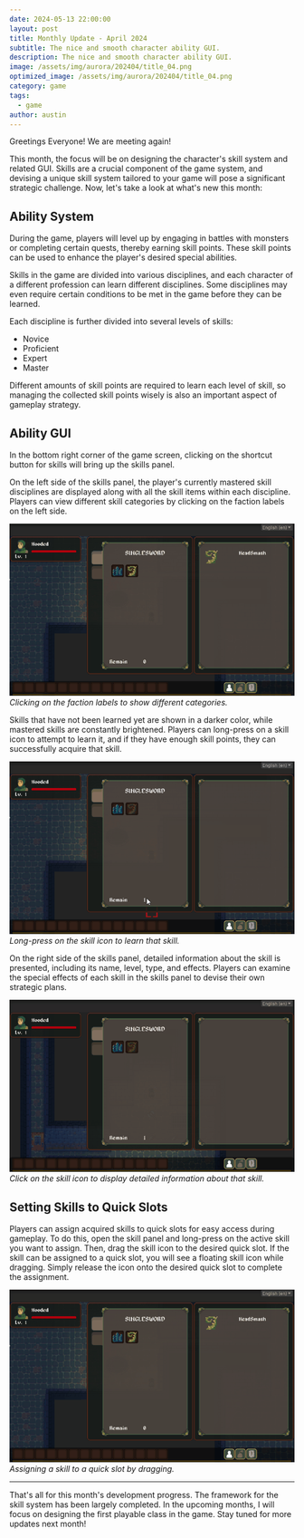 ```yaml
---
date: 2024-05-13 22:00:00
layout: post
title: Monthly Update - April 2024
subtitle: The nice and smooth character ability GUI.
description: The nice and smooth character ability GUI.
image: /assets/img/aurora/202404/title_04.png
optimized_image: /assets/img/aurora/202404/title_04.png
category: game
tags:
  - game
author: austin
---
```


Greetings Everyone!  We are meeting again!

This month, the focus will be on designing the character's skill system and related GUI. Skills are a crucial component of the game system, and devising a unique skill system tailored to your game will pose a significant strategic challenge. Now, let's take a look at what's new this month:

## Ability System

During the game, players will level up by engaging in battles with monsters or completing certain quests, thereby earning skill points. These skill points can be used to enhance the player's desired special abilities.

Skills in the game are divided into various disciplines, and each character of a different profession can learn different disciplines. Some disciplines may even require certain conditions to be met in the game before they can be learned.

Each discipline is further divided into several levels of skills:

- Novice
- Proficient
- Expert
- Master

Different amounts of skill points are required to learn each level of skill, so managing the collected skill points wisely is also an important aspect of gameplay strategy.

## Ability GUI

In the bottom right corner of the game screen, clicking on the shortcut button for skills will bring up the skills panel. 

On the left side of the skills panel, the player's currently mastered skill disciplines are displayed along with all the skill items within each discipline. Players can view different skill categories by clicking on the faction labels on the left side. 

![ability_category_tab](../assets/img/aurora/202404/ability_category_tab.gif)
*Clicking on the faction labels to show different categories.*

Skills that have not been learned yet are shown in a darker color, while mastered skills are constantly brightened. Players can long-press on a skill icon to attempt to learn it, and if they have enough skill points, they can successfully acquire that skill.

![learning_ability](../assets/img/aurora/202404/learning_ability.gif)
*Long-press on the skill icon to learn that skill.*

On the right side of the skills panel, detailed information about the skill is presented, including its name, level, type, and effects. Players can examine the special effects of each skill in the skills panel to devise their own strategic plans.

![ability_information](../assets/img/aurora/202404/ability_information.gif)
*Click on the skill icon to display detailed information about that skill.*

## Setting Skills to Quick Slots

Players can assign acquired skills to quick slots for easy access during gameplay. To do this, open the skill panel and long-press on the active skill you want to assign. Then, drag the skill icon to the desired quick slot. If the skill can be assigned to a quick slot, you will see a floating skill icon while dragging. Simply release the icon onto the desired quick slot to complete the assignment.

![quickable_ability](../assets/img/aurora/202404/quickable_ability.gif)
*Assigning a skill to a quick slot by dragging.*

---

That's all for this month's development progress. The framework for the skill system has been largely completed. In the upcoming months, I will focus on designing the first playable class in the game. Stay tuned for more updates next month!